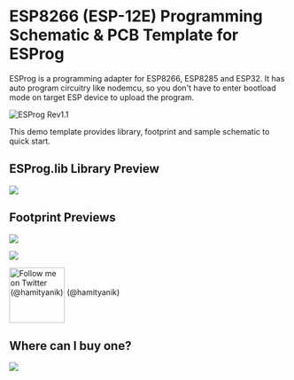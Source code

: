 # ESP8266 (ESP-12E) Programming Schematic & PCB Template for ESProg
ESProg is a programming adapter for ESP8266, ESP8285 and ESP32. It has auto program circuitry like nodemcu, so you don't have to enter bootload mode on target ESP device to upload the program.

![ESProg Rev1.1](https://raw.githubusercontent.com/hamityanik/ESProg-ESP8266-Template-Horizontal/master/images/ESProg_Rev1.1_and_Demo.jpg)

This demo template provides library, footprint and sample schematic to quick start.

## ESProg.lib Library Preview
![](https://raw.githubusercontent.com/hamityanik/ESProg-ESP8266-Template-Horizontal/master/images/Symbol_Library.png)

## Footprint Previews
![](https://raw.githubusercontent.com/hamityanik/ESProg-ESP8266-Template-Horizontal/master/images/ESProg_Mating_Footprint_Horizontal.png)

![](https://raw.githubusercontent.com/hamityanik/ESProg-ESP8266-Template-Horizontal/master/images/ESProg_Mating_Footprint_Vertical.png)

[<img src="https://g.twimg.com/about/feature-corporate/image/followbutton.png" width="100" title="Follow me on Twitter (@hamityanik)" align="middle">](https://twitter.com/hamityanik) (@hamityanik)

## Where can I buy one?
<a href="https://www.tindie.com/stores/iohippo/?ref=offsite_badges&utm_source=sellers_iohippo&utm_medium=badges&utm_campaign=badge_small"><img src="https://d2ss6ovg47m0r5.cloudfront.net/badges/tindie-smalls.png"></a>
